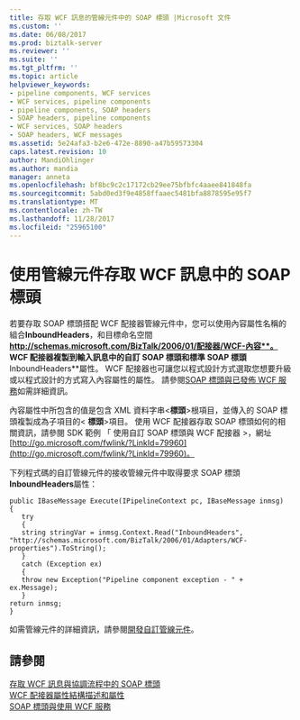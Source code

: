 ```yaml
---
title: 存取 WCF 訊息的管線元件中的 SOAP 標頭 |Microsoft 文件
ms.custom: ''
ms.date: 06/08/2017
ms.prod: biztalk-server
ms.reviewer: ''
ms.suite: ''
ms.tgt_pltfrm: ''
ms.topic: article
helpviewer_keywords:
- pipeline components, WCF services
- WCF services, pipeline components
- pipeline components, SOAP headers
- SOAP headers, pipeline components
- WCF services, SOAP headers
- SOAP headers, WCF messages
ms.assetid: 5e24afa3-b2e6-472e-8890-a47b59573304
caps.latest.revision: 10
author: MandiOhlinger
ms.author: mandia
manager: anneta
ms.openlocfilehash: bf8bc9c2c17172cb29ee75bfbfc4aaee841848fa
ms.sourcegitcommit: 5abd0ed3f9e4858ffaaec5481bfa8878595e95f7
ms.translationtype: MT
ms.contentlocale: zh-TW
ms.lasthandoff: 11/28/2017
ms.locfileid: "25965100"
---
```

# <a name="accessing-soap-headers-in-wcf-messages-with-pipeline-components"></a>使用管線元件存取 WCF 訊息中的 SOAP 標頭
若要存取 SOAP 標頭搭配 WCF 配接器管線元件中，您可以使用內容屬性名稱的組合**InboundHeaders**，和目標命名空間**http://schemas.microsoft.com/BizTalk/2006/01/配接器/WCF-內容**。 WCF 配接器複製到輸入訊息中的自訂 SOAP 標頭和標準 SOAP 標頭**InboundHeaders**屬性。 WCF 配接器也可讓您以程式設計方式選取您想要升級或以程式設計的方式寫入內容屬性的屬性。 請參閱[SOAP 標頭與已發佈 WCF 服務](../core/soap-headers-with-published-wcf-services.md)如需詳細資訊。  
  
 內容屬性中所包含的值是包含 XML 資料字串\<**標頭**\>根項目，並傳入的 SOAP 標頭複製成為子項目的\< **標頭**\>項目。 使用 WCF 配接器存取 SOAP 標頭如何的相關資訊，請參閱 SDK 範例 「 使用自訂 SOAP 標頭與 WCF 配接器 >，網址[http://go.microsoft.com/fwlink/?LinkId=79960](http://go.microsoft.com/fwlink/?LinkId=79960)。  
  
 下列程式碼的自訂管線元件的接收管線元件中取得要求 SOAP 標頭**InboundHeaders**屬性：  
  
```  
public IBaseMessage Execute(IPipelineContext pc, IBaseMessage inmsg)  
{  
   try  
   {  
   string stringVar = inmsg.Context.Read("InboundHeaders",    "http://schemas.microsoft.com/BizTalk/2006/01/Adapters/WCF-properties").ToString();  
   }  
   catch (Exception ex)  
   {  
   throw new Exception("Pipeline component exception - " + ex.Message);  
   }  
return inmsg;  
}  
```  
  
 如需管線元件的詳細資訊，請參閱[開發自訂管線元件](../core/developing-custom-pipeline-components.md)。  
  
## <a name="see-also"></a>請參閱  
 [存取 WCF 訊息與協調流程中的 SOAP 標頭](../core/accessing-soap-headers-in-wcf-messages-with-orchestrations.md)   
 [WCF 配接器屬性結構描述和屬性](../core/wcf-adapters-property-schema-and-properties.md)   
 [SOAP 標頭與使用 WCF 服務](../core/soap-headers-with-consumed-wcf-services.md)